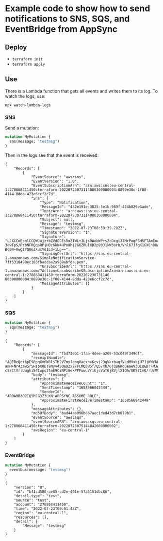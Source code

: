 # Example code to show how to send notifications to SNS, SQS, and EventBridge from AppSync

## Deploy

* ```terraform init```
* ```terraform apply```

## Use

There is a Lambda function that gets all events and writes them to its log. To watch the logs, use:

```npx watch-lambda-logs```

### SNS

Send a mutation:

```graphql
mutation MyMutation {
  sns(message: "testmsg")
}
```

Then in the logs see that the event is received:

```
{
    "Records": [
        {
            "EventSource": "aws:sns",
            "EventVersion": "1.0",
            "EventSubscriptionArn": "arn:aws:sns:eu-central-1:278868411450:terraform-20220723073114080300000004:0899e30c-1f08-4144-8dda-423e6ccf2c7d",
            "Sns": {
                "Type": "Notification",
                "MessageId": "432e191e-3825-5e1b-989f-424b829e3ade",
                "TopicArn": "arn:aws:sns:eu-central-1:278868411450:terraform-20220723073114080300000004",
                "Subject": null,
                "Message": "testmsg",
                "Timestamp": "2022-07-23T08:59:39.282Z",
                "SignatureVersion": "1",
                "Signature": "LJXCCnEcnlCCQWJujz+bZVdGCEsRoZIWL+JLjs9WobWP+sZcDxgi37MrPoqFSH5FTAmEo40fWoTaRsfldQkTUkhhFnRizeS3J1wSSxXCDuGegt0d8sIIRLw0YPHVZgz5lyQ2N8wssoC2QyA
3ewFpS/PrbNFRQqoRPjHDz6kW4HPo8hj2G6ZRUlXD2p90J1kW3orh/Vhl67JfgK1GXCh0XaOVSYSOOGYNp8V63aDx3IPkA154zaCqCUQr5tKIrL3FxpYqjH5SRh0BIReyH5c8pT1eUmMfZ0nw4Dderqu3niSBE5S+f5Xyv97me/KH
BqB4+8wgIYQ86JXuxV8ILd+iLg==",
                "SigningCertUrl": "https://sns.eu-central-1.amazonaws.com/SimpleNotificationService-7ff5318490ec183fbaddaa2a969abfda.pem",
                "UnsubscribeUrl": "https://sns.eu-central-1.amazonaws.com/?Action=Unsubscribe&SubscriptionArn=arn:aws:sns:eu-central-1:278868411450:terraform-202207230731140
80300000004:0899e30c-1f08-4144-8dda-423e6ccf2c7d",
                "MessageAttributes": {}
            }
        }
    ]
}
```

### SQS

```graphql
mutation MyMutation {
  sqs(message: "testmsg")
}
```

```
{
    "Records": [
        {
            "messageId": "fbd73eb1-1faa-4dee-a269-53c049f349df",
            "receiptHandle": "AQEBeQc+6pE98pqXm6W8lsTM2VZmyJapq8acxhxKcvj29qVkrbwgfVLdMVxkjU7JjKWYkOGgA6k2evlTEseXbxI0lD3SyNb6/lzTqlUdrPh9j1YTUMoyNSfZ8ErOM8Hey771OgT1MAbl9Az
amH+Nr4Zaw5r5HspK8DT9Nyv4SOaD2x27FCMQ5w5f/Q57Xb/6jDBKWoueaeV3QIQGBrFMJwbT/SqQPR+FmmLv3n8JRmspWxQTSjVIU/GhtnF76JEWpHPNkyTnmQGQO7ZmILx9hdvv8aWxY+YYq3Ak8+WfdRg+YOqVgCQ7rPZ7tvHK
cSrCtVrlUughi54Iwpq2tmE9CiNPzGekPPFuwuVriUjsVaT6jBVjlX1Qh/UK57IvQ/rUvM9k1m+1LZWXaw6gKOyKAf2vNTZpGbCxCsaIpucFlSy6JXI=",
            "body": "testmsg",
            "attributes": {
                "ApproximateReceiveCount": "1",
                "SentTimestamp": "1658566842444",
                "SenderId": "AROAUB3O2IQ5MJG3Z3LKN:APPSYNC_ASSUME_ROLE",
                "ApproximateFirstReceiveTimestamp": "1658566842449"
            },
            "messageAttributes": {},
            "md5OfBody": "bad44ae996b8b7aec1ded43d7cb079b1",
            "eventSource": "aws:sqs",
            "eventSourceARN": "arn:aws:sqs:eu-central-1:278868411450:terraform-20220723075144842600000002",
            "awsRegion": "eu-central-1"
        }
    ]
}
```

### EventBridge

```graphql
mutation MyMutation {
  eventbus(message: "testmsg")
}
```

```
{
    "version": "0",
    "id": "b41cd580-ae85-cd2e-401e-57a5151dbc86",
    "detail-type": "test",
    "source": "test",
    "account": "278868411450",
    "time": "2022-07-23T09:01:43Z",
    "region": "eu-central-1",
    "resources": [],
    "detail": {
        "Message": "testmsg"
    }
}
```
